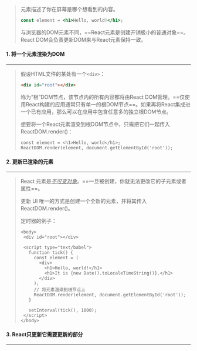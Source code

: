 > 元素描述了你在屏幕是哪个想看到的内容。
>
> ```jsx
> const element = <h1>Hello, world!</h1>;
> ```
>
> 与浏览器的DOM元素不同，==React元素是创建开销极小的普通对象==。React DOM会负责更新DOM来与React元素保持一致。



#### 1. 将一个元素渲染为DOM

---

>假设HTML文件的某处有一个`<div>`：
>
>```html
><div id="root"></div>
>```
>
>称为“根”DOM节点，该节点内的所有内容都将由React DOM管理。==仅使用React构建的应用通常只有单一的根DOM节点==。如果再将React集成进一个已有应用，那么可以在应用中包含任意多的独立根DOM节点。
>
>想要将一个React元素渲染到根DOM节点中，只需把它们一起传入ReactDOM.render()：
>
>```react
>const element = <h1>Hello, world</h1>;
>ReactDOM.render(element, document.getElementById('root'));
>```



#### 2. 更新已渲染的元素

---

>React 元素是<u>*不可变对象*</u>。==一旦被创建，你就无法更改它的子元素或者属性==。
>
>更新 UI 唯一的方式是创建一个全新的元素，并将其传入ReactDOM.render()。
>
>定时器的例子：
>
>```react
><body>
>  <div id="root"></div>
>
>  <script type="text/babel">
>    function tick() {
>      const element = (
>        <div>
>          <h1>Hello, world!</h1>
>          <h1>It is {new Date().toLocaleTimeString()}.</h1>
>        </div>
>      );
>      // 将元素渲染到根节点上
>      ReactDOM.render(element, document.getElementById('root'));
>    }
>
>    setInterval(tick(), 1000);
>  </script>
></body>
>```



#### 3. React只更新它需要更新的部分

---




















































